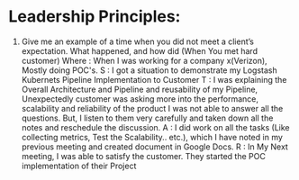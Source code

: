 # Leadership Principles:
 1. Give me an example of a time when you did not meet a client’s expectation. What happened, and how did (When You met hard customer)
    Where : When I was working for a company x(Verizon), Mostly doing POC's.
    S : I got a situation to demonstrate my Logstash Kubernets Pipeline Implementation to Customer
    T : I was explaining the Overall Architecture and Pipeline and reusability of my Pipeline, Unexpectedly customer was asking more into the performance, scalability and reliability of the product
        I was not able to answer all the questions. But, I listen to them very carefully and taken down all the notes and reschedule the discussion.
    A : I did work on all the tasks (Like collecting metrics, Test the Scalability.. etc.), which I have noted in my previous meeting and created document in Google Docs.
    R : In My Next meeting, I was able to satisfy the customer. They started the POC implementation of their Project
